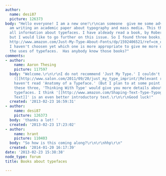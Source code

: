 ```yaml
---
author:
  name: desi87
  picture: 126373
body: "Hello everyone! I am a new one!\r\ncan someone  give me some advice ?\r\nI
  am writing an academic paper about typography and mass media. This theme also includes
  all information about typefaces. I have aldeady read a book, by Robert Bringhurst,
  but I would like to go further on this issue. So I found three books, those ones:\r\n\r\n
  http://www.amazon.com/Just-My-Type-About-Fonts/dp/1592406521/ref=cm_cmu_pg__header\r\n\r\nhttp://www.amazon.com/Thinking-Type-2nd-revised-expanded/dp/1568989695/ref=pd_sim_b_2\r\n\r\nhttp://www.amazon.com/Anatomy-Typeface-Alexander-S-Lawson/dp/B005MWKQQ4\r\n\r\n\r\n,but
  I haven't choosen yet which one is more appropriate to give me more details about
  the uses of typefaces.  Has anybody know those books?"
comments:
- author:
    name: Aaron Thesing
    picture: 117597
  body: "Welcome.\r\n\r\nI do not recommend 'Just My Type.' I couldn't finish it.
    ([[http://www.salon.com/2011/09/20/just_my_type_imprint/|Relevant review]])\r\n\r\nI
    haven't read 'Anatomy of a Typeface.' (But I plan to at some point.)\r\n\r\nOf
    these three, 'Thinking With Type' would give you more details about the uses of
    typefaces. I think '[[http://www.amazon.com/Shaping-Text-Type-Typography-Reader/dp/9063692234/ref=sr_1_1?s=books&ie=UTF8&qid=1361638565&sr=1-1&keywords=Shaping+Text|Shaping
    Text]]' is an even better introductory text.\r\n\r\nGood luck!"
  created: '2013-02-23 16:59:31'
- author:
    name: desi87
    picture: 126373
  body: 'thanks a lot! '
  created: '2013-02-23 17:23:02'
- author:
    name: hrant
    picture: 110403
  body: "So how is this coming along?\r\n\r\nhhp\r\n"
  created: '2014-01-20 16:17:39'
date: '2013-02-23 15:38:38'
node_type: forum
title: Books about typefaces

---
```

